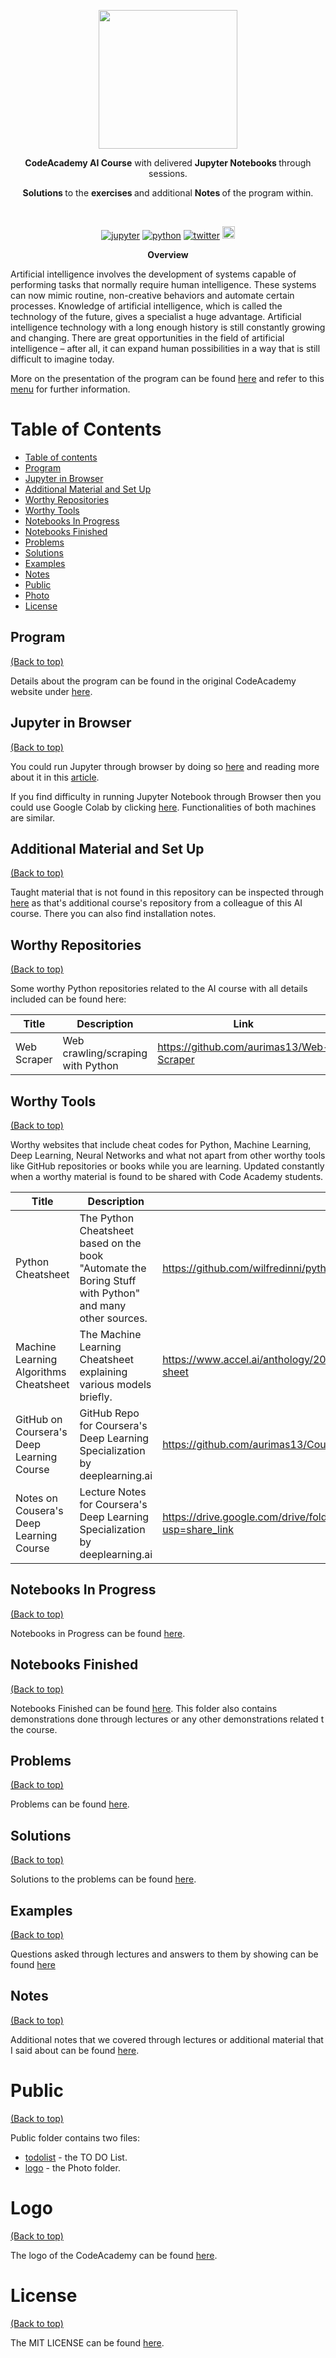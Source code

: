 




























<p align=center>
  <img height="222px" src="https://github.com/aurimas13/CodeAcademy-AI-Course/blob/main/Public/Photo/CodeAcademy_baltas.png"/>
</p>
<p align="center" > <b>CodeAcademy AI Course</b> with delivered <b> Jupyter Notebooks  </b> through sessions. </p>
<p align="center" > <b> Solutions </b> to the <b> exercises </b> and additional <b> Notes </b> of the program within. </p>
<br>
<p align=center>
    <a href="https://github.com/aurimas13/CodeAcademy-AI-Course/tree/main/Notebooks_In_Progress">
<img alt="jupyter" src="https://img.shields.io/badge/language-jupyter-orange.svg?style=social&logo=jupyter")></a>
    <a href="https://github.com/aurimas13/CodeAcademy-AI-Course/tree/main/Notebooks_Finished">
<img alt="python" src="https://img.shields.io/badge/language-python-blue.svg?style=social&logo=python")></a>
    <a href="https://twitter.com/anausedas"><img alt="twitter" src="https://img.shields.io/twitter/follow/anausedas?style=social"/></a>
    <img height="20px" title="profile views" src="https://img.shields.io/github/stars/aurimas13/CodeAcademy-AI-Course?style=social" alt="stars">
</p>
<p align=center>
<b> Overview </b> 
</p>
<p align=left>
Artificial intelligence involves the development of systems capable of performing tasks that normally require human intelligence. 
These systems can now mimic routine, non-creative behaviors and automate certain processes. Knowledge of artificial intelligence,
which is called the technology of the future, gives a specialist a huge advantage. Artificial intelligence technology with a long 
enough history is still constantly growing and changing. There are great opportunities in the field of artificial intelligence – 
after all, it can expand human possibilities in a way that is still difficult to imagine today.
</p>

More on the presentation of the program can be found [here](https://codeacademy.lt/en/programavimo-kursai/artificial-intelligence-advance/)
and refer to this [menu](#table-of-contents) for further information.


# Table of Contents
- [Table of contents](#table-of-contents)
- [Program](#Program)
- [Jupyter in Browser](#jupyter-in-browser)
- [Additional Material and Set Up](#Additional-material-and-set-up)
- [Worthy Repositories](#worthy-repositories)
- [Worthy Tools](#worthy-tools)
- [Notebooks In Progress](#notebooks-in-progress) 
- [Notebooks Finished](#notebooks-finished) 
- [Problems](#problems)
- [Solutions](#solutions)
- [Examples](#examples)
- [Notes](#notes)  
- [Public](#public)
- [Photo](#photo)
- [License](#license)

## Program
[(Back to top)](#table-of-contents)

Details about the program can be found in the original CodeAcademy website under 
[here](https://codeacademy.lt/en/programavimo-kursai/artificial-intelligence-advance/).

## Jupyter in Browser
[(Back to top)](#table-of-contents)

You could run Jupyter through browser by doing so [here](https://jupyterlite.github.io/demo/lab/index.html) and 
reading more about it in this [article](https://medium.com/geekculture/run-jupyter-notebooks-on-a-web-browser-using-jupyterlite-18e3bd25bd97).

If you find difficulty in running Jupyter Notebook through Browser then you could use Google Colab by clicking 
[here](https://colab.research.google.com/notebooks/intro.ipynb). Functionalities of both machines are similar.
## Additional Material and Set Up
[(Back to top)](#table-of-contents)

Taught material that is not found in this repository can be inspected through [here](https://github.com/dqmis/code_academy_ai_course)
as that's additional course's repository from a colleague of this AI course. There you can also find installation notes.

## Worthy Repositories
[(Back to top)](#table-of-contents)

Some worthy Python repositories related to the AI course with all details included can be found here:

| **Title**             | **Description**                                     | **Link**                                       |
|-----------------------|-----------------------------------------------------|------------------------------------------------|
| Web Scraper           | Web crawling/scraping with Python                   | https://github.com/aurimas13/Web-Scraper       |

## Worthy Tools
[(Back to top)](#table-of-contents)

Worthy websites that include cheat codes for Python, Machine Learning, Deep Learning, Neural Networks and what not apart from other
worthy tools like GitHub repositories or books while you are learning. Updated constantly when a worthy material is found
to be shared with Code Academy students.

| **Title**                                  | **Description**                                                                                         | **Link**                                                                          |
|--------------------------------------------|---------------------------------------------------------------------------------------------------------|-----------------------------------------------------------------------------------|
| Python Cheatsheet                          | The Python Cheatsheet based on the book "Automate the Boring Stuff with Python" and many other sources. | https://github.com/wilfredinni/python-cheatsheet                                  |
| Machine Learning Algorithms Cheatsheet     | The Machine Learning Cheatsheet explaining various models briefly.                                      | https://www.accel.ai/anthology/2022/1/24/machine-learning-algorithms-cheat-sheet  |
| GitHub on Coursera's Deep Learning Course  | GitHub Repo for Coursera's Deep Learning Specialization by deeplearning.ai                              | https://github.com/aurimas13/Coursera-Deep-Learning-Specialization |
| Notes on Cousera's Deep Learning Course    | Lecture Notes for Coursera's Deep Learning Specialization by deeplearning.ai                            | https://drive.google.com/drive/folders/1X9qp9KsGs6IuVgzZJZvMJvVzgxPjhNKN?usp=share_link|


## Notebooks In Progress
[(Back to top)](#table-of-contents)

Notebooks in Progress can be found [here](https://github.com/aurimas13/CodeAcademy-AI-Course/tree/main/Notebooks_In_Progress).

## Notebooks Finished
[(Back to top)](#table-of-contents)

Notebooks Finished can be found [here](https://github.com/aurimas13/CodeAcademy-AI-Course/tree/main/Notebooks_Finished). 
This folder also contains demonstrations done through lectures or any other demonstrations related t the course.

## Problems
[(Back to top)](#table-of-contents)

Problems can be found [here](https://github.com/aurimas13/CodeAcademy-AI-Course/tree/main/Problems).

## Solutions 
[(Back to top)](#table-of-contents)

Solutions to the problems can be found [here](https://github.com/aurimas13/CodeAcademy-AI-Course/tree/main/Solutions).


## Examples 
[(Back to top)](#table-of-contents)

Questions asked through lectures and answers to them by showing can be found [here](https://github.com/aurimas13/CodeAcademy-AI-Course/tree/main/Examples)
## Notes
[(Back to top)](#table-of-contents)

Additional notes that we covered through lectures or additional material that I said about can be found 
[here](https://github.com/aurimas13/CodeAcademy-AI-Course/tree/main/Notes).

# Public
[(Back to top)](#table-of-contents)

Public folder contains two files: 
- [todolist](https://github.com/aurimas13/CodeAcademy-AI-Course/blob/main/Public/todolist.txt) - the TO DO List.
- [logo](https://github.com/aurimas13/CodeAcademy-AI-Course/tree/main/Public/Photo) - the Photo folder.


# Logo
[(Back to top)](#table-of-contents)

The logo of the CodeAcademy can be found [here](https://github.com/aurimas13/CodeAcademy-AI-Course/blob/main/Public/Photo/CodeAcademy_baltas.png).

# License
[(Back to top)](#table-of-contents)
 
The MIT LICENSE can be found [here](https://github.com/aurimas13/CodeAcademy-AI-Course/blob/main/LICENSE).

